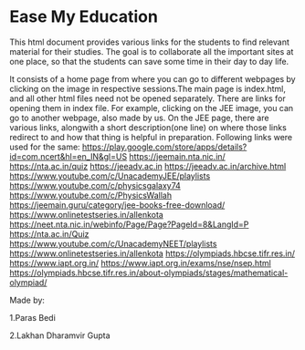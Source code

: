# Ease My Education
This html document provides various links for the students to find relevant material for their studies. The goal is to collaborate all the important sites at one place, so that the students can save some time in their day to day life.

It consists of a home page from where you can go to different webpages by clicking on the image in respective sessions.The main page is index.html, and all other html files need not be opened separately. There are links for opening them in index file. For example, clicking on the JEE image, you can go to another webpage, also made by us. On the JEE page, there are various links, alongwith a short description(one line) on where those links redirect to and how that thing is helpful in preparation.
Following links were used for the same:
  https://play.google.com/store/apps/details?id=com.ncert&hl=en_IN&gl=US
  https://jeemain.nta.nic.in/
  https://nta.ac.in/quiz
  https://jeeadv.ac.in
  https://jeeadv.ac.in/archive.html
  https://www.youtube.com/c/UnacademyJEE/playlists
  https://www.youtube.com/c/physicsgalaxy74
  https://www.youtube.com/c/PhysicsWallah
  https://jeemain.guru/category/jee-books-free-download/
  https://www.onlinetestseries.in/allenkota
  https://neet.nta.nic.in/webinfo/Page/Page?PageId=8&LangId=P
  https://nta.ac.in/Quiz
  https://www.youtube.com/c/UnacademyNEET/playlists
  https://www.onlinetestseries.in/allenkota
  https://olympiads.hbcse.tifr.res.in/
  https://www.iapt.org.in/
  https://www.iapt.org.in/exams/nse/nsep.html
  https://olympiads.hbcse.tifr.res.in/about-olympiads/stages/mathematical-olympiad/

Made by:

  1.Paras Bedi
  
  2.Lakhan Dharamvir Gupta
